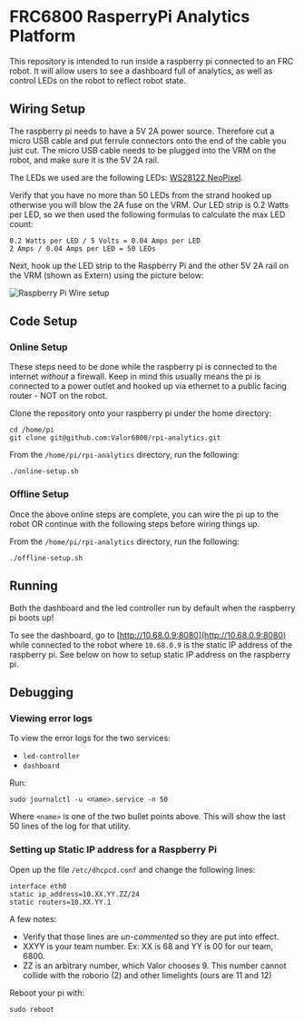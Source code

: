 # FRC6800 RasperryPi Analytics Platform

This repository is intended to run inside a raspberry pi connected to an FRC robot. It will allow users to see a dashboard full of analytics, as well as control LEDs on the robot to reflect robot state.

## Wiring Setup

The raspberry pi needs to have a 5V 2A power source. Therefore cut a micro USB cable and put ferrule connectors onto the end of the cable you just cut. The micro USB cable needs to be plugged into the VRM on the robot, and make sure it is the 5V 2A rail.

The LEDs we used are the following LEDs: [WS28122 NeoPixel](https://www.amazon.com/ALITOVE-Individually-Addressable-Programmable-Waterproof/dp/B019DYZNU0/ref=sr_1_1?dchild=1&keywords=WS281x+NeoPixel&qid=1612985168&sr=8-1).

Verify that you have no more than 50 LEDs from the strand hooked up otherwise you will blow the 2A fuse on the VRM. Our LED strip is 0.2 Watts per LED, so we then used the following formulas to calculate the max LED count:
```
0.2 Watts per LED / 5 Volts = 0.04 Amps per LED
2 Amps / 0.04 Amps per LED = 50 LEDs
```

Next, hook up the LED strip to the Raspberry Pi and the other 5V 2A rail on the VRM (shown as Extern) using the picture below:

![Raspberry Pi Wire setup](https://tutorials-raspberrypi.de/wp-content/uploads/Raspberry-Pi-WS2812-Steckplatine-600x361.png)

## Code Setup

### Online Setup

These steps need to be done while the raspberry pi is connected to the internet *without* a firewall. Keep in mind this usually means the pi is connected to a power outlet and hooked up via ethernet to a public facing router - NOT on the robot.

Clone the repository onto your raspberry pi under the home directory:
```
cd /home/pi
git clone git@github.com:Valor6800/rpi-analytics.git
```

From the `/home/pi/rpi-analytics` directory, run the following:
```
./online-setup.sh
```

### Offline Setup

Once the above online steps are complete, you can wire the pi up to the robot OR continue with the following steps before wiring things up.

From the `/home/pi/rpi-analytics` directory, run the following:
```
./offline-setup.sh
```

## Running

Both the dashboard and the led controller run by default when the raspberry pi boots up!

To see the dashboard, go to [http://10.68.0.9:8080](http://10.68.0.9:8080) while connected to the robot where `10.68.0.9` is the static IP address of the raspberry pi. See below on how to setup static IP address on the raspberry pi. 

## Debugging

### Viewing error logs

To view the error logs for the two services:
* `led-controller`
* `dashboard`

Run:
```
sudo journalctl -u <name>.service -n 50
```

Where `<name>` is one of the two bullet points above. This will show the last 50 lines of the log for that utility.

### Setting up Static IP address for a Raspberry Pi

Open up the file `/etc/dhcpcd.conf` and change the following lines:
```
interface eth0
static ip_address=10.XX.YY.ZZ/24
static routers=10.XX.YY.1
```

A few notes:
* Verify that those lines are *un-commented* so they are put into effect.
* XXYY is your team number. Ex: XX is 68 and YY is 00 for our team, 6800.
* ZZ is an arbitrary number, which Valor chooses 9. This number cannot collide with the roborio (2) and other limelights (ours are 11 and 12)

Reboot your pi with:
```
sudo reboot
```
